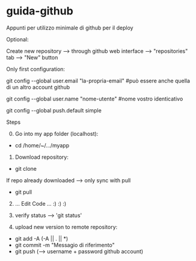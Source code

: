 # guida-github
Appunti per utilizzo minimale di github per il deploy



Optional:

Create new repository --> through github web interface --> "repositories" tab --> "New" button



Only first configuration:

git config --global user.email "la-propria-email"  #può essere anche quella di un altro account github

git config --global user.name "nome-utente" #nome vostro identicativo

git config --global push.default simple




Steps

0) Go into my app folder (localhost):
  - cd /home/~/.../myapp
 
1) Download repository:
  - git clone <url>

  If repo already downloaded --> only sync with pull
  - git pull



2) ... Edit Code ... :) :) :)



3) verify status --> 'git status'


4) upload new version to remote repository:

  - git add -A   (-A || . || *)
  - git commit -m "Messagio di riferimento"
  - git push (--> username + password github account)





